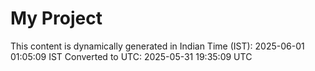 # My Project

This content is dynamically generated in Indian Time (IST): 2025-06-01 01:05:09 IST
Converted to UTC: 2025-05-31 19:35:09 UTC
